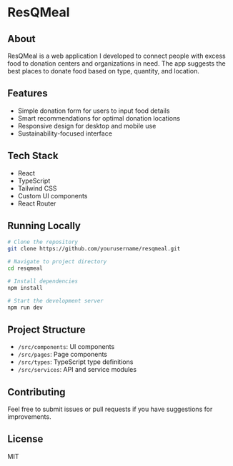 
# ResQMeal

## About
ResQMeal is a web application I developed to connect people with excess food to donation centers and organizations in need. The app suggests the best places to donate food based on type, quantity, and location.

## Features
- Simple donation form for users to input food details
- Smart recommendations for optimal donation locations
- Responsive design for desktop and mobile use
- Sustainability-focused interface

## Tech Stack
- React
- TypeScript
- Tailwind CSS
- Custom UI components
- React Router

## Running Locally
```sh
# Clone the repository
git clone https://github.com/yourusername/resqmeal.git

# Navigate to project directory
cd resqmeal

# Install dependencies
npm install

# Start the development server
npm run dev
```

## Project Structure
- `/src/components`: UI components
- `/src/pages`: Page components
- `/src/types`: TypeScript type definitions
- `/src/services`: API and service modules

## Contributing
Feel free to submit issues or pull requests if you have suggestions for improvements.

## License
MIT
